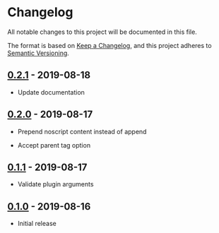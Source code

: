 # Changelog

All notable changes to this project will be documented in this file.

The format is based on [Keep a Changelog](https://keepachangelog.com/en/1.0.0/),
and this project adheres to [Semantic Versioning](https://semver.org/spec/v2.0.0.html).

## [0.2.1](https://github.com/metonym/posthtml-noscript/releases/tag/v0.2.1) - 2019-08-18

- Update documentation

## [0.2.0](https://github.com/metonym/posthtml-noscript/releases/tag/v0.2.0) - 2019-08-17

- Prepend noscript content instead of append

- Accept parent tag option

## [0.1.1](https://github.com/metonym/posthtml-noscript/releases/tag/v0.1.1) - 2019-08-17

- Validate plugin arguments

## [0.1.0](https://github.com/metonym/posthtml-noscript/releases/tag/v0.1.0) - 2019-08-16

- Initial release
